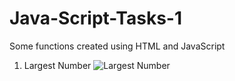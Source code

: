 # Java-Script-Tasks-1
 Some functions created using HTML and JavaScript
 1) Largest Number
![Largest Number](https://github.com/Het2804/Java-Script-Tasks-1/assets/142522726/29d240e7-0b8f-45a0-89ce-9f30f978f889)
